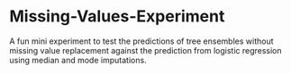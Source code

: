 # Missing-Values-Experiment
A fun mini experiment to test the predictions of tree ensembles without missing value replacement against the prediction from logistic regression using median and mode imputations.
